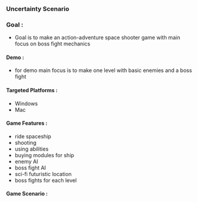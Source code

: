  ### Uncertainty Scenario

  ### Goal :
  - Goal is to make an action-adventure space shooter game with main focus on boss fight mechanics

  #### Demo :
  - for demo main focus is to make one level with basic enemies and a boss fight
  
#### Targeted Platforms :
 - Windows
 - Mac
#### Game Features :
- ride spaceship
- shooting
- using abilities
- buying modules for ship
- enemy AI
- boss fight AI
- sci-fi futuristic location
- boss fights for each level
#### Game Scenario :
